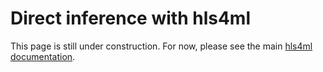 # Direct inference with hls4ml

This page is still under construction. For now, please see the main [hls4ml documentation](https://fastmachinelearning.org/hls4ml/).
